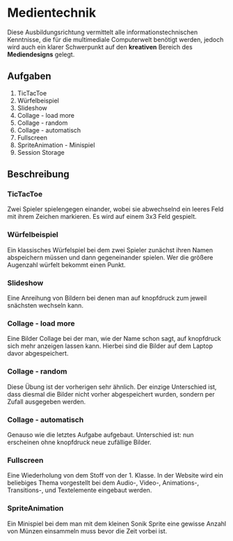 # **Medientechnik**

Diese Ausbildungsrichtung vermittelt alle informationstechnischen Kenntnisse, die für die multimediale Computerwelt benötigt werden, jedoch wird auch ein klarer Schwerpunkt auf den **kreativen** Bereich des **Mediendesigns** gelegt.


## **Aufgaben**

1. TicTacToe
2. Würfelbeispiel
3. Slideshow
4. Collage - load more
5. Collage - random
6. Collage - automatisch
7. Fullscreen
8. SpriteAnimation - Minispiel
9. Session Storage

## Beschreibung

### TicTacToe
Zwei Spieler spielengegen einander, wobei sie abwechselnd ein leeres Feld mit ihrem Zeichen markieren. Es wird auf einem 3x3 Feld gespielt.

### Würfelbeispiel
Ein klassisches Würfelspiel bei dem zwei Spieler zunächst ihren Namen abspeichern müssen und dann gegeneinander spielen. Wer die größere Augenzahl würfelt bekommt einen Punkt.

### Slideshow
Eine Anreihung von Bildern bei denen man auf knopfdruck zum jeweil snächsten wechseln kann.

### Collage - load more
Eine Bilder Collage bei der man, wie der Name schon sagt, auf knopfdruck sich mehr anzeigen lassen kann. Hierbei sind die Bilder auf dem Laptop davor abgespeichert.

### Collage - random
Diese Übung ist der vorherigen sehr ähnlich. Der einzige Unterschied ist, dass diesmal die Bilder nicht vorher abgespeichert wurden, sondern per Zufall ausgegeben werden.

### Collage - automatisch
Genauso wie die letztes Aufgabe aufgebaut. Unterschied ist: nun erscheinen ohne knopfdruck neue zufällige Bilder.

### Fullscreen
Eine Wiederholung von dem Stoff von der 1. Klasse. In der Website wird ein beliebiges Thema vorgestellt bei dem Audio-, Video-, Animations-, Transitions-, und Textelemente eingebaut werden.

### SpriteAnimation
Ein Minispiel bei dem man mit dem kleinen Sonik Sprite eine gewisse Anzahl von Münzen einsammeln muss bevor die Zeit vorbei ist.    
